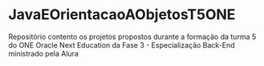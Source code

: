 # JavaEOrientacaoAObjetosT5ONE
Repositório contento os projetos propostos durante a formação da turma 5 do ONE Oracle Next Education da Fase 3 - Especialização Back-End ministrado pela Alura

